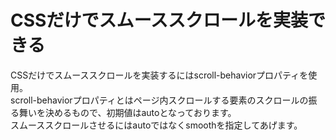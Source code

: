 # CSSだけでスムーススクロールを実装できる

CSSだけでスムーススクロールを実装するにはscroll-behaviorプロパティを使用。  
scroll-behaviorプロパティとはページ内スクロールする要素のスクロールの振る舞いを決めるもので、初期値はautoとなっております。  
スムーススクロールさせるにはautoではなくsmoothを指定してあげます。
